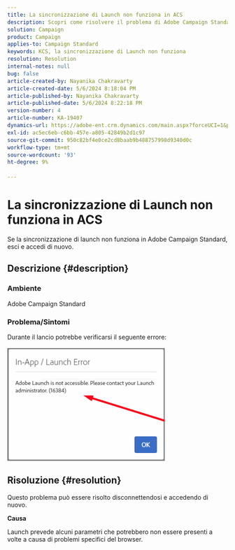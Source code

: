 ```yaml
---
title: La sincronizzazione di Launch non funziona in ACS
description: Scopri come risolvere il problema di Adobe Campaign Standard in cui la sincronizzazione di launch non funziona.
solution: Campaign
product: Campaign
applies-to: Campaign Standard
keywords: KCS, la sincronizzazione di Launch non funziona
resolution: Resolution
internal-notes: null
bug: false
article-created-by: Nayanika Chakravarty
article-created-date: 5/6/2024 8:18:04 PM
article-published-by: Nayanika Chakravarty
article-published-date: 5/6/2024 8:22:18 PM
version-number: 4
article-number: KA-19407
dynamics-url: https://adobe-ent.crm.dynamics.com/main.aspx?forceUCI=1&pagetype=entityrecord&etn=knowledgearticle&id=cc7d16b9-e50b-ef11-9f8a-6045bd0065b6
exl-id: ac5ec6eb-c6bb-457e-a805-42849b2d1c97
source-git-commit: 950c82bf4e0ce2cd8baab9b488757998d9340d0c
workflow-type: tm+mt
source-wordcount: '93'
ht-degree: 9%

---
```


# La sincronizzazione di Launch non funziona in ACS


Se la sincronizzazione di launch non funziona in Adobe Campaign Standard, esci e accedi di nuovo.

## Descrizione {#description}


### <b>Ambiente</b>

Adobe Campaign Standard

### <b>Problema/Sintomi</b>

Durante il lancio potrebbe verificarsi il seguente errore:
<br><br>![](assets/___cd7d16b9-e50b-ef11-9f8a-6045bd0065b6___.png)<br>

## Risoluzione {#resolution}


Questo problema può essere risolto disconnettendosi e accedendo di nuovo.

<b>Causa</b>

Launch prevede alcuni parametri che potrebbero non essere presenti a volte a causa di problemi specifici del browser.
